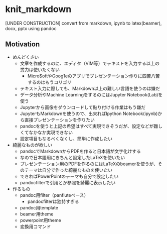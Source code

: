 # knit_markdown
[UNDER CONSTRUCTION] convert from markdown, ipynb to latex(beamer), docx, pptx using pandoc

## Motivation

- めんどくさい
    - 文章を作成するのに、エディタ（VIM等）でテキストを入力する以上の労力は使いたくない
        - Micro$oftやGoog1eのアプリでプレゼンテーション作りに四苦八苦するのはもうコリゴリ
    - テキスト入力に際しても、Markdown以上の難しい言語を使うのは嫌だ
    - データ分析やMachine LearningをするのにはJupyter Notebook(Lab)を使う
    - Jupyterから画像をダウンロードして貼り付ける作業はもう嫌だ
    - JupyterもMarkdownを使うので、出来ればIpython Notebook(ipynb)から直接プレゼンテーションを作りたい
    - pandocを使うと上記の希望はすべて実現できそうだが、設定などが難しくてなかなか実現できない
    - 設定項目もなるべくなくし、簡単に作成したい
- 綺麗なものが欲しい
    - pandocでMarkdownからPDFを作ると日本語が文字化けする
    - なので日本語用にきちんと設定したLaTeXを使いたい
    - プレゼンテーション用のPDFを作るのにはLaTeXのbeamerを使うが、そのテーマは自分で作った綺麗なものを使いたい
    - できればPowerPointのテーマも自分で設定したい
    - pandocfilterで引用とか参照を綺麗に表示したい
- 作るもの
    - pandoc用filter（panfluteベース）
        - pandocfilterは独特すぎる
    - pandoc用template
    - beamer用theme
    - powerpoint用theme
    - 変換用コマンド

